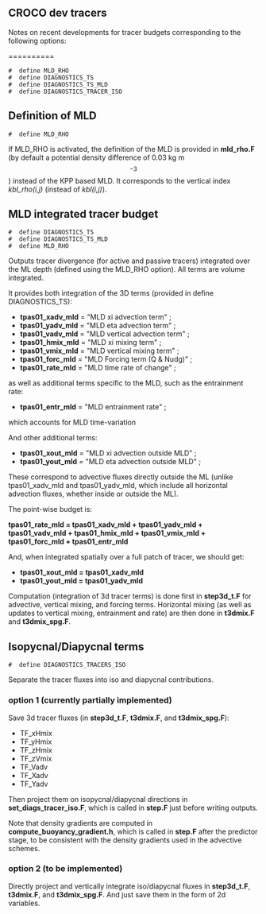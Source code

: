 CROCO dev tracers
-----------

Notes on recent developments for tracer budgets corresponding to the following options:

==========

 ```
 #  define MLD_RHO 
 #  define DIAGNOSTICS_TS
 #  define DIAGNOSTICS_TS_MLD
 #  define DIAGNOSTICS_TRACER_ISO 
 ```


## Definition of MLD

 ```
 #  define MLD_RHO 
 ```
 
If MLD\_RHO is activated, the definition of the MLD is provided in **mld_rho.F** (by default a potential density difference of 0.03 kg m$$^{-3}$$) instead of the KPP based MLD. It corresponds to the vertical index *kbl_rho(i,j)* (instead of *kbl(i,j)*).
 
## MLD integrated tracer budget

 ```
 #  define DIAGNOSTICS_TS
 #  define DIAGNOSTICS_TS_MLD 
 #  define MLD_RHO 
 ```
 
Outputs tracer divergence (for active and passive tracers) integrated over the ML depth (defined using the MLD_RHO option). All terms are volume integrated.


It provides both integration of the 3D terms (provided in define DIAGNOSTICS\_TS):

- **tpas01\_xadv\_mld** = "MLD xi advection term" ;
- **tpas01\_yadv\_mld** = "MLD eta advection term" ;
- **tpas01\_vadv\_mld** = "MLD vertical advection term" ;
- **tpas01\_hmix\_mld** = "MLD xi mixing term" ;
- **tpas01\_vmix\_mld** = "MLD vertical mixing term" ;
- **tpas01\_forc\_mld** = "MLD Forcing term (Q & Nudg)" ;
- **tpas01\_rate\_mld** = "MLD time rate of change" ;

as well as additional terms specific to the MLD, such as the entrainment rate:

- **tpas01\_entr\_mld** = "MLD entrainment rate" ;

which accounts for MLD time-variation

And other additional terms:

- **tpas01\_xout\_mld**  = "MLD xi advection outside MLD" ;
- **tpas01\_yout\_mld** = "MLD eta advection outside MLD" ;

These correspond to advective fluxes directly outside the ML (unlike tpas01\_xadv\_mld and tpas01\_yadv\_mld, which include all horizontal advection fluxes, whether inside or outside the ML).

The point-wise budget is:

**tpas01\_rate\_mld = 
tpas01\_xadv\_mld + tpas01\_yadv\_mld + tpas01\_vadv\_mld + tpas01\_hmix\_mld + tpas01\_vmix\_mld + tpas01\_forc\_mld + tpas01\_entr\_mld**


And, when integrated spatially over a full patch of tracer, we should get: 

- **tpas01\_xout\_mld = tpas01\_xadv\_mld**
- **tpas01\_yout\_mld = tpas01\_yadv\_mld**


Computation (integration of 3d tracer terms) is done first in **step3d_t.F** for advective, vertical mixing, and forcing terms. Horizontal mixing (as well as updates to vertical mixing, entrainment and rate) are then done in **t3dmix.F** and **t3dmix\_spg.F**.

## Isopycnal/Diapycnal terms


 ```
 #  define DIAGNOSTICS_TRACERS_ISO
 ```
 
 Separate the tracer fluxes into iso and diapycnal contributions.
 
### option 1 (currently partially implemented)

Save 3d tracer fluxes (in **step3d_t.F**, **t3dmix.F**, and **t3dmix\_spg.F**):

- TF\_xHmix
- TF\_yHmix
- TF\_zHmix
- TF\_zVmix
- TF\_Vadv
- TF\_Xadv
- TF\_Yadv

Then project them on isopycnal/diapycnal directions in **set\_diags\_tracer_iso.F**, which is called in **step.F** just before writing outputs.

Note that density gradients are computed in **compute\_buoyancy\_gradient.h**, which is called in **step.F** after the predictor stage, to be consistent with the density gradients used in the advective schemes.

### option 2 (to be implemented)

Directly project and vertically integrate iso/diapycnal fluxes in **step3d_t.F**, **t3dmix.F**, and **t3dmix\_spg.F**. And just save them in the form of 2d variables.




 
 
 
 
 
 
 
 
 
 
 